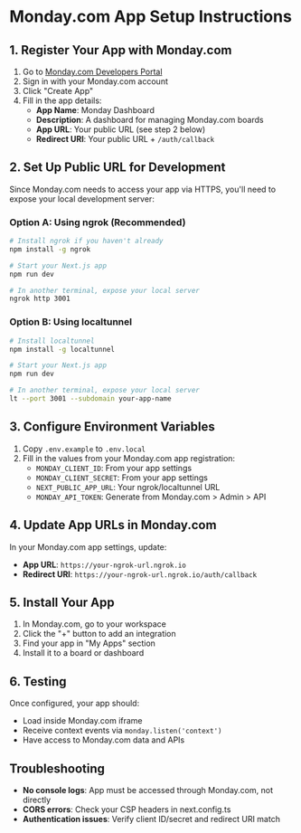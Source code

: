 # Monday.com App Setup Instructions

## 1. Register Your App with Monday.com

1. Go to [Monday.com Developers Portal](https://monday.com/developers)
2. Sign in with your Monday.com account
3. Click "Create App" 
4. Fill in the app details:
   - **App Name**: Monday Dashboard
   - **Description**: A dashboard for managing Monday.com boards
   - **App URL**: Your public URL (see step 2 below)
   - **Redirect URI**: Your public URL + `/auth/callback`

## 2. Set Up Public URL for Development

Since Monday.com needs to access your app via HTTPS, you'll need to expose your local development server:

### Option A: Using ngrok (Recommended)
```bash
# Install ngrok if you haven't already
npm install -g ngrok

# Start your Next.js app
npm run dev

# In another terminal, expose your local server
ngrok http 3001
```

### Option B: Using localtunnel
```bash
# Install localtunnel
npm install -g localtunnel

# Start your Next.js app
npm run dev

# In another terminal, expose your local server
lt --port 3001 --subdomain your-app-name
```

## 3. Configure Environment Variables

1. Copy `.env.example` to `.env.local`
2. Fill in the values from your Monday.com app registration:
   - `MONDAY_CLIENT_ID`: From your app settings
   - `MONDAY_CLIENT_SECRET`: From your app settings  
   - `NEXT_PUBLIC_APP_URL`: Your ngrok/localtunnel URL
   - `MONDAY_API_TOKEN`: Generate from Monday.com > Admin > API

## 4. Update App URLs in Monday.com

In your Monday.com app settings, update:
- **App URL**: `https://your-ngrok-url.ngrok.io`
- **Redirect URI**: `https://your-ngrok-url.ngrok.io/auth/callback`

## 5. Install Your App

1. In Monday.com, go to your workspace
2. Click the "+" button to add an integration
3. Find your app in "My Apps" section
4. Install it to a board or dashboard

## 6. Testing

Once configured, your app should:
- Load inside Monday.com iframe
- Receive context events via `monday.listen('context')`
- Have access to Monday.com data and APIs

## Troubleshooting

- **No console logs**: App must be accessed through Monday.com, not directly
- **CORS errors**: Check your CSP headers in next.config.ts
- **Authentication issues**: Verify client ID/secret and redirect URI match
